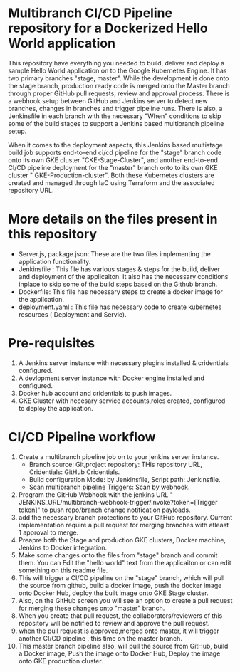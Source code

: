 # Multibranch CI/CD Pipeline repository for a Dockerized Hello World application
This repository have everything you needed to build, deliver and deploy a sample Hello World application on to the Google Kubernetes Engine. It has two primary branches "stage, master". While the development is done onto the stage branch, production ready code is merged onto the Master branch through proper GitHub pull requests, review and approval process. There is a webhook setup between GitHub and Jenkins server to detect new branches, changes in branches and trigger pipeline runs. There is also, a Jenkinsfile in each branch with the necessary "When" conditions to skip some of the build stages to support a Jenkins based multibranch pipeline setup.

When it comes to the deployment aspects, this Jenkins based multistage build job supports end-to-end ci/cd pipeline for the "stage" branch code onto its own GKE cluster "CKE-Stage-Cluster", and another end-to-end CI/CD pipeline deployment for the "master" branch onto to its own GKE cluster " GKE-Production-cluster". Both these Kubernetes clusters are created and managed through IaC using Terraform and the associated repository URL.


# More details on the files present in this repository
 - Server.js, package.json: These are the two files implementing the application functionality.
 - Jenkinsfile : This file has various stages & steps for the build, deliver and deployment of the applicaiton. It also has the necessary conditions inplace to skip some of the build steps based on the Github branch.
 - Dockerfile: This file has necessary steps to create a docker image for the application.
 - deployment.yaml : This file has necessary code to create kubernetes resources ( Deployment and Servie).


# Pre-requisites

1. A Jenkins server instance with necessary plugins installed & cridentials configured.
2. A devlopment server instance with Docker engine installed and configured.
3. Docker hub account and cridentials to push images.
4. GKE Cluster with necesary service accounts,roles created, configured to deploy the application. 

# CI/CD Pipeline workflow

1. Create a multibranch pipeline job on to your jenkins server instance.
    - Branch source: Git,project repository: THis repository URL, Cridentials: GitHub Cridentials.
    - Build configuration Mode: by Jenkinsfile, Script path: Jenkinsfile.
    - Scan multibranch pipeline Triggers: Scan by webhook.
2. Program the GitHub Webhook with the jenkins URL " JENKINS_URL/multibranch-webhook-trigger/invoke?token=[Trigger token]" to push repo/branch change notification payloads.
3. add the necessary branch protections to your GitHub repository. Current implementation require a pull request for merging branches with atleast 1 approval to merge.
4. Preapre both the Stage and production GKE clusters, Docker machine, Jenkins to Docker integration.
5. Make some changes onto the files from "stage" branch and commit them. You can Edit the "hello world" text from the applicaiton or can edit something on this readme file.
6. This will trigger a CI/CD pipeline on the "stage" branch, which will pull the source from github, build a docker image, push the docker image onto Docker Hub, deploy the built image onto GKE Stage cluster.
7. Also, on the GitHub screen you will see an option to create a pull request for merging these changes onto "master" branch. 
8. When you create that pull request, the collaborators/reviewers of this repository will be notified to review and approve the pull request.
9. when the pull request is approved,merged onto master, it will trigger another CI/CD pipeline , this time on the master branch.
10. This master branch pipeline also, will pull the source from GitHub, build a Docker image,  Push the image onto Docker Hub, Deploy the image onto GKE production cluster. 

